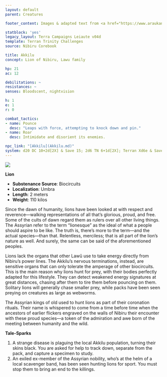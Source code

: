 ```yaml
---
layout: default
parent: Creatures

footer_content: Images & adapted text from <a href="https://www.araukana.com/nibiru-3">Nibiru Books</a> for private use only. Copyright &copy; 2020 by Araukana Media LTD.

statblock: 'yes'
legacy_layout: Terra Campaigns Leiaute v04d
template: Terran Trinity Challenges
source: Nibiru Corebook

title: Akkilu
concept: Lion of Nibiru, Lawu family

hp: 21
ac: 12

debilitations: ~
resistances: ~
senses: Bloodscent, nightvision

h: 1
e: 1
r: 0

combat_tactics:
- name: Pounce
  desc: "Leaps with force, attempting to knock down and pin."
- name: Roar
  desc: Intimidate and disorient its enemies.

npc_link: "[Akkilu](Akkilu.md)"
system: d20 DC 10+2d[2X] & Save 15; 2d6 TN 6+1d[2X]; Terran Xd6e & Save Xd6
---
```


![](https://i.imgur.com/ddWrnaO.png)

**Lion**

- **Substenance Source**: Biocircuits
- **Localization**: Umbra
- **Length**: 2 meters
- **Weight**: 110 kilos

Since the dawn of humanity, lions have been looked at with respect and reverence—walking representations of all that’s glorious, proud, and free. Some of the cults of dawn regard them as rulers over all other living things. The Assyrian refer to the term “lionesque” as the ideal of what a people should aspire to be like. The truth is, there’s more to the term—and the actual species—than that. Relentless, merciless; that is all part of the lion’s nature as well. And surely, the same can be said of the aforementioned peoples.

Lions lack the organs that other Lawû use to take energy directly from Nibiru’s power lines. The Akkilu’s nervous terminations, instead, are sensitive organs that can only tolerate the amperage of other biocircuits. This is the main reason why lions hunt for prey, with their bodies perfectly adapted for this lifestyle. They can detect weakened energy signatures at great distances, chasing after them to tire them before pouncing on them. Solitary lions will generally chase smaller prey, while packs have been seen preying on creatures as large as webworms.

The Assyrian kings of old used to hunt lions as part of their coronation rituals. Their name is whispered to come from a time before time when the ancestors of earlier flickers engraved on the walls of Nibiru their encounter with these proud species—a token of the admiration and awe born of the meeting between humanity and the wild.

**Tale-Sparks**

1. A strange disease is plaguing the local Akkilu population, turning their skins black. You are asked for help to track down, separate from the pack, and capture a specimen to study.
2. An exiled ex-member of the Assyrian nobility, who’s at the helm of a local scavenger band, has been seen hunting lions for sport. You must stop them to bring an end to the killings.
